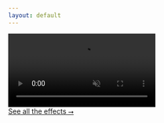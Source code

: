 ```yaml
---
layout: default
---
```


<section class="container">
	<div class="row">
		<div class="col-12 video">
			<video autoplay loop muted>
				<source src="/assets/video/perfect-storm-short.mp4" type="video/mp4">
			</video>
			<div class="frame"></div>
			<a class="btn btn-outline-light" href="/cocktails">See all the effects &#11106;</a>
		</div>
	</div>
</section>